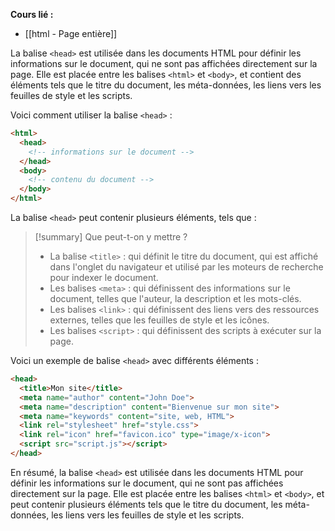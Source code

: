 **Cours lié :**
- [[html - Page entière]]

La balise `<head>` est utilisée dans les documents HTML pour définir les informations sur le document, qui ne sont pas affichées directement sur la page. Elle est placée entre les balises `<html>` et `<body>`, et contient des éléments tels que le titre du document, les méta-données, les liens vers les feuilles de style et les scripts.

Voici comment utiliser la balise `<head>` :

```HTML
<html>
  <head>
    <!-- informations sur le document -->
  </head>
  <body>
    <!-- contenu du document -->
  </body>
</html>
```

La balise `<head>` peut contenir plusieurs éléments, tels que :

>[!summary] Que peut-t-on y mettre ?
>-   La balise `<title>` : qui définit le titre du document, qui est affiché dans l'onglet du navigateur et utilisé par les moteurs de recherche pour indexer le document.
> -   Les balises `<meta>` : qui définissent des informations sur le document, telles que l'auteur, la description et les mots-clés.
> -   Les balises `<link>` : qui définissent des liens vers des ressources externes, telles que les feuilles de style et les icônes.
> -   Les balises `<script>` : qui définissent des scripts à exécuter sur la page.

Voici un exemple de balise `<head>` avec différents éléments :

```HTML
<head>
  <title>Mon site</title>
  <meta name="author" content="John Doe">
  <meta name="description" content="Bienvenue sur mon site">
  <meta name="keywords" content="site, web, HTML">
  <link rel="stylesheet" href="style.css">
  <link rel="icon" href="favicon.ico" type="image/x-icon">
  <script src="script.js"></script>
</head>
```

En résumé, la balise `<head>` est utilisée dans les documents HTML pour définir les informations sur le document, qui ne sont pas affichées directement sur la page. Elle est placée entre les balises `<html>` et `<body>`, et peut contenir plusieurs éléments tels que le titre du document, les méta-données, les liens vers les feuilles de style et les scripts.